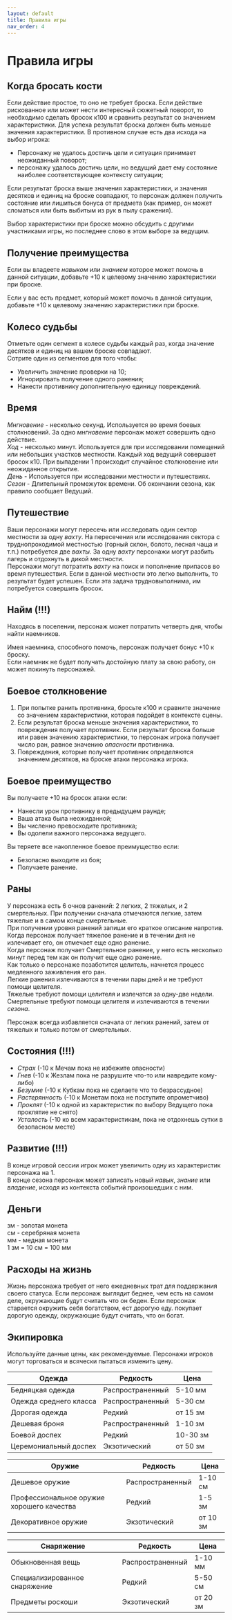 ```yaml
---
layout: default
title: Правила игры
nav_order: 4
---
```


# Правила игры

## Когда бросать кости

Если действие простое, то оно не требует броска.
Если действие рискованное или может нести интересный сюжетный поворот, то необходимо сделать бросок к100 и сравнить результат со значением характеристики. Для успеха результат броска должен быть меньше значения характеристики. В противном случае есть два исхода на выбор игрока:  

* Персонажу не удалось достичь цели и ситуация принимает неожиданный поворот;  
* персонажу удалось достичь цели, но ведущий дает ему состояние наиболее соответствующее контексту ситуации;

Если результат броска выше значения характеристики, и значения десятков и единиц на броске совпадают, то персонаж должен получить состояние или лишиться бонуса от предмета (как пример, он может сломаться или быть выбитым из рук в пылу сражения). 

Выбор характеристики при броске можно обсудить с другими участниками игры, но последнее слово в этом выборе за ведущим.

## Получение преимущества

Если вы владеете *навыком* или *знанием* которое может помочь в данной ситуации, добавьте +10 к целевому значению характеристики при броске.

Если у вас есть предмет, который может помочь в данной ситуации, добавьте +10 к целевому значению характеристики при броске.

## Колесо судьбы

Отметьте один сегмент в колесе судьбы каждый раз, когда значение десятков и единиц на вашем броске совпадают.  
Сотрите один из сегментов для того чтобы:

* Увеличить значение проверки на 10;
* Игнорировать получение одного ранения;  
* Нанести противнику дополнительную единицу повреждений.  

## Время

*Мнгновение* - несколько секунд. Используется во время боевых столкновений. За одно *мнгновение* персонаж может совершить одно действие.  
*Ход* - несколько минут. Используется для при исследовании помещений или небольших участков местности. Каждый ход ведущий совершает бросок к10. При выпадении 1 происходит случайное столкновение или неожиданное открытие.  
*День* - Используется при исследовании местности и путешествиях.
*Сезон* - Длительный промежуток времени. Об окончании сезона, как правило сообщает Ведущий.

## Путешествие

Ваши персонажи могут пересечь или исследовать один сектор местности за одну *вахту*.
На пересечения или исследования сектора с труднопроходимой местностью (горный склон, болото, лесная чаща и т.п.) потребуется две *вахты*.
За одну *вахту* персонажи могут разбить лагерь и отдохнуть в дикой местности.  
Персонажи могут потратить *вахту* на поиск и пополнение припасов во время путешествия. Если в данной местности это легко выполнить, то результат будет успешен. Если эта задача трудновыполнима, им потребуется совершить бросок.  

## Найм (!!!)

Находясь в поселении, персонаж может потратить четверть дня, чтобы найти наемников.

Имея наемника, способного помочь, персонаж получает бонус +10 к броску.  
Если наемник не будет получать достойную плату за свою работу, он может покинуть персонажей.    

## Боевое столкновение

1. При попытке ранить противника, бросьте к100 и сравните значение со значением характеристики, которая подойдет в контексте сцены.
2. Если результат броска меньше значения характеристики, то повреждения получает противник. Если результат броска больше или равен значению характеристики, то персонаж игрока получает число ран, равное значению *опасности* противника.
3. Повреждения, которые получает противник определяются значением десятков, на броске атаки персонажа игрока.

## Боевое преимущество

Вы получаете +10 на бросок атаки если:  
* Нанесли урон противнику в предыдущем раунде;  
* Ваша атака была неожиданной;  
* Вы численно превосходите противника;  
* Вы одолели важного персонажа ведущего.  

Вы теряете все накопленное боевое преимущество если:
* Безопасно выходите из боя;  
* Получаете ранение.  

## Раны

У персонажа есть 6 очнов ранений: 2 легких, 2 тяжелых, и 2 смертельных.
При получении сначала отмечаются легкие, затем тяжелые и в самом конце смертельные.  
При получении уровня ранений запиши его краткое описание напротив.
Когда персонаж получает тяжелое ранение и в течении дня не излечивает его, он отмечает еще одно ранение.  
Когда персонаж получает Смертельное ранение, у него есть несколько минут перед тем как он получит еще одно ранение.  
Как только о персонаже позаботится целитель, начнется процесс медленного заживления его ран.  
Легкие ранения излечиваются в течении пары дней и не требуют помощи целителя.  
Тяжелые требуют помощи целителя и излечатся за одну-две недели.   
Смертельные требуют помощи целителя и излечиваются в течении *сезона*.  

Персонаж всегда избавляется сначала от легких ранений, затем от тяжелых и только потом от смертельных.  

## Состояния (!!!)

* *Страх* (-10 к Мечам пока не избежите опасности)
* *Гнев* (-10 к Жезлам пока не разрушите что-то или навредите кому-либо)
* *Безумие* (-10 к Кубкам пока не сделаете что то безрассудное)
* *Растерянность* (-10 к Монетам пока не поступите опрометчиво) 
* *Проклят* (-10 к одной из характеристик по выбору Ведущего пока проклятие не снято)
* *Усталость* (-10 ко всем характеристикам, пока не отдохнешь сутки в безопасном месте)

## Развитие (!!!)

В конце игровой сессии игрок может увеличить одну из характеристик персонажа на 1.  
В конце сезона персонаж может записать новый *навык*, *знание* или *владение*, исходя из контекста событий произошедших с ним.

## Деньги  

зм - золотая монета  
см - серебряная монета  
мм - медная монета  
1 зм = 10 см = 100 мм  

## Расходы на жизнь

Жизнь персонажа требует от него ежедневных трат для поддержания своего статуса. Если персонаж выглядит беднее, чем есть на самом деле, окружающие будут считать что он беден. Если персонаж старается окружить себя богатством, ест дорогую еду. покупает дорогую одежду, окружающие будут считать, что он богат.  

## Экипировка 

Используйте данные цены, как рекомендуемые. Персонажи игроков могут торговаться и всячески пытаться изменить цену.  

**Одежда** | **Редкость** | **Цена**
---|---|---
Бедняцкая одежда |Распространенный| 5-10 мм
Одежда среднего класса |Распространенный| 5-30 см
Дорогая одежда |Редкий| от 15 зм
Дешевая броня |Распространенный| 1-10 зм
Боевой доспех |Редкий| 10-30 зм
Церемониальный доспех |Экзотический| от 50 зм

**Оружие** | **Редкость** | **Цена**
---|---|---
Дешевое оружие |Распространенный| 1-10 см
Профессиональное оружие хорошего качества|Редкий| 1-5 зм
Декоративное оружие |Экзотический| от 10 зм

**Снаряжение** | **Редкость** | **Цена**
---|---|---
Обыкновенная вещь |Распространенный| 1-10 мм
Специализированное снаряжение |Редкий| 5-50 см
Предметы роскоши |Экзотический| от 20 зм

